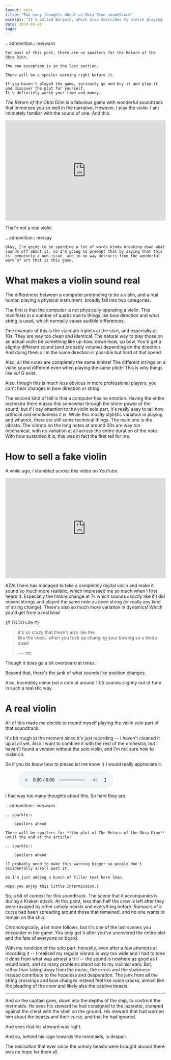 ```yaml
---
layout: post
title: "Too many thoughts about an Obra Dinn soundtrack"
excerpt: "It's called Bargain, which also describes my violin playing (though not my instrument I love them)"
date: 2024-03-05
tags:
---
```


.. admonition:: me/warn

	For most of this post, there are no spoilers for the Return of the Obra Dinn.

	The one exception is in the last section.

	There will be a spoiler warning right before it.

	If you haven't played the game, seriously go and buy it and play it and discover the plot for yourself.
	It's definitely worth your time and money.

_The Return of the Obra Dinn_ is a fabulous game with wonderful soundtrack that immerses you so well in the narrative.
However, I play the violin.
I am intimately familiar with the sound of one.
And this:

<iframe
	style="
		max-width: 100%;
		display: block;
		margin: 0 auto;
	"
	width="560"
	height="315"
	src="https://www.youtube.com/embed/a2IyzCnhHo8"
	title="YouTube video player"
	frameborder="0"
	allow="accelerometer; autoplay; clipboard-write; encrypted-media; gyroscope; picture-in-picture; web-share"
	allowfullscreen
></iframe>

That's not a real violin.

.. admonition:: me/say

	Okay, I'm going to be spending a lot of words kinda breaking down what sounds off about it, so I'm going to preempt that by saying that this is _genuinely a non-issue_ and in no way detracts from the wonderful work of art that is this game.

# What makes a violin sound real

The differences between a computer pretending to be a violin, and a real human playing a physical instrument, broadly fall into two categories.

The first is that the computer is not physically operating a violin.
This manifests in a number of quirks due to things like bow direction and what string is used, which normally cause audible differences.

One example of this is the staccato triplets at the start, and especially at 10s.
They are way too clean and identical.
The natural way to play those on an actual violin be something like up-bow, down-bow, up bow.
You'd get a slightly different sound (and probably volume) depending on the direction.
And doing them all in the same direction is possible but hard at that speed.

Also, all the notes are completely the same timbre!
The different strings on a violin sound different even when playing the same pitch!
This is why things like _sul G_ exist.

Also, though this is much less obvious in more professional players, you can't hear changes in bow direction or string.

The second kind of tell is that a computer has no emotion.
Having the entire orchestra there masks this somewhat through the sheer power of the sound, but if I pay attention to the violin solo part, it's really easy to tell how artificial and emotionless it is.
While this mostly stylistic variation in playing and whatnot, there are still some technical things.
The main one is the vibrato.
The vibrato on the long notes at around 20s are way too mechanical, with no variation at all across the entire duration of the note.
With how sustained it is, this was in fact the first tell for me.

# How to sell a fake violin

A while ago, I stumbled across this video on YouTube.

<iframe
	style="
		max-width: 100%;
		display: block;
		margin: 0 auto;
	"
	width="560"
	height="315"
	src="https://www.youtube.com/embed/CaeYEdv1OBk"
	title="YouTube video player"
	frameborder="0"
	allow="accelerometer; autoplay; clipboard-write; encrypted-media; gyroscope; picture-in-picture; web-share"
	allowfullscreen
></iframe>

AZALI here has managed to take a completely digital violin and make it sound so much more realistic, which impressed me so much when I first heard it.
Especially the timbre change at 7s which sounds _exactly_ like if I did moved strings and played the same note as open string (or really any kind of string change).
There's also so much more variation in dynamics!
Which you'd get from a real bow!

{# TODO cite #}
> it's so crazy that there's also like the<br>
> like the cresc. when you fuck up changing your bowing so u kinda swell
>
> --- nic

Though it does go a bit overboard at times.

Beyond that, there's the jank of what sounds like position changes.

Also, incredibly minor but a note at around 1:05 sounds slightly out of tune in such a realistic way.

# A real violin

All of this made me decide to record myself playing the violin solo part of that soundtrack.

It's bit rough at the moment since it's just recording -- I haven't cleaned it up at all yet.
Also I want to combine it with the rest of the orchestra, but I haven't found a version without the solo violin, and I'm not sure how to make on.

So if you do know how to please let me know :) I would really appreciate it.

<figure>
	<audio controls src="{{ recipe.copy("./bargain.mp3", "/assets/bargain:bargain.mp3") }}"></audio>
</figure>

I had way too many thoughts about this.
So here they are.

.. admonition:: me/warn

	.. sparkle::

		Spoilers ahead

	There will be spoilers for **the plot of The Return of the Obra Dinn** until the end of the article!

	.. sparkle::

		Spoilers ahead

	(I probably need to make this warning bigger so people don't accidentally scroll past it.

	So I'm just adding a bunch of filler text here lmao.

	Hope you enjoy this little intermission.)

So, a bit of context for this soundtrack.
The scene that it accompanies is during a Kraken attack.
At this point, less than half the crew is left after they were ravaged by other unholy beasts and everything before.
Rumours of a curse had been spreading around those that remained, and no one wants to remain on the ship.

Chronologically, a lot more follows, but it's one of the last scenes you encounter in the game.
You only get it after you've uncovered the entire plot and the fate of everyone on board.

With my rendition of the solo part, honestly, even after a few attempts at recording it -- I realised my regular vibrato is _way_ too wide and I had to tone it done from what was almost a trill -- the sound is nowhere as good as I would want, and so many problems stand out to my violinist ears.
But, rather than taking away from the music, the errors and the shakiness instead contribute to the hopeless and desperation.
The jank from all the string crossings and bow changes instead feel like voice cracks, almost like the pleading of the crew and likely also the captive beasts.

---

And so the captain goes, down into the depths of the ship, to confront the mermaids.
He sees his steward he had consigned to the lazarette, slumped against the chest with the shell on the ground.
His steward that had warned him about the beasts and their curse, and that he had ignored.

And sees that his steward was right.

And so, behind his rage towards the mermaids, is despair.

The realisation that ever since the unholy beasts were brought aboard there was no hope for them all.
